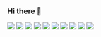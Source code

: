 ### Hi there 👋

<!--
**zzpjw/zzpjw** is a ✨ _special_ ✨ repository because its `README.md` (this file) appears on your GitHub profile.

Here are some ideas to get you started:

- 🔭 I’m currently working on ...
- 🌱 I’m currently learning ...
- 👯 I’m looking to collaborate on ...
- 🤔 I’m looking for help with ...
- 💬 Ask me about ...
- 📫 How to reach me: ...
- 😄 Pronouns: ...
- ⚡ Fun fact: ...
-->
<img src="https://img.shields.io/badge/JavaScript-F7DF1E?style=flat-square&logo=JavaScript&logoColor=#F7DF1E"/>
<img src="https://img.shields.io/badge/Node.js-339933</svg>?style=flat-square&logo=Node.js&logoColor=#339933"/>
<img src="https://img.shields.io/badge/Python-3776AB?style=flat-square&logo=Python&logoColor=#3776AB"/>
<img src="https://img.shields.io/badge/Flask-000000?style=flat-square&logo=Flask&logoColor=#000000"/>
<img src="https://img.shields.io/badge/MongoDB-47A248?style=flat-square&logo=MongoDB&logoColor=#47A248"/>
<img src="https://img.shields.io/badge/npm-CB3837?style=flat-square&logo=npm&logoColor=#CB3837"/>
<img src="https://img.shields.io/badge/PM2-2B037A?style=flat-square&logo=PM2&logoColor=#2B037A"/>
<img src="https://img.shields.io/badge/WebStorm-000000?style=flat-square&logo=WebStorm&logoColor=#000000"/>
<img src="https://img.shields.io/badge/PyCharm-000000?style=flat-square&logo=PyCharm&logoColor=#000000"/>
<img src="https://img.shields.io/badge/Amazon AWS-232F3E?style=flat-square&logo=Amazon AWS&logoColor=#232F3E"/>
